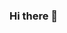### Hi there 👋

<!--
**mhartson310/mhartson310** is a ✨ _special_ ✨ repository because its `README.md` (this file) appears on your GitHub profile.

Here are some ideas to get you started:

- 🔭 I’m currently working on creating secure and scalable Cloud Solutions
- 🌱 I’m currently learning Python and Bicep 
- 👯 I’m looking to collaborate on Azure and Cloud Architecture
- 🤔 I’m looking for help with Bicep templates and Infrastructure as code. 
- 💬 Ask me about any regarding Microsoft Azure and Cloud Architecture
- 📫 How to reach me: ...

-->
